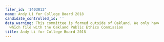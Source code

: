 ```yaml
---
filer_id: '1403013'
name: Andy Li for College Board 2018
candidate_controlled_id: ''
data_warning: This committee is formed outside of Oakland. We only have data on committees
  which file with the Oakland Public Ethics Commission
title: Andy Li for College Board 2018
---
```

